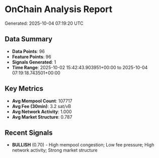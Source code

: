 # OnChain Analysis Report
Generated: 2025-10-04 07:19:20 UTC

## Data Summary
- **Data Points**: 96
- **Feature Points**: 96
- **Signals Generated**: 1
- **Time Range**: 2025-10-02 15:42:43.903951+00:00 to 2025-10-04 07:19:18.743501+00:00

## Key Metrics
- **Avg Mempool Count**: 107717
- **Avg Fee (30min)**: 3.2 sat/vB
- **Avg Network Activity**: 1.000
- **Avg Market Structure**: 0.787

## Recent Signals
- **BULLISH** (0.70) - High mempool congestion; Low fee pressure; High network activity; Strong market structure
